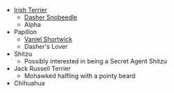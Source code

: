  * [Irish Terrier](^dragon_heist/dasher_snobeedle_weredog.png)
   * [Dasher Snobeedle](^dragon_heist/dasher_snobeedle.jpg)
   * Alpha
 * Papillon
   * [Vaniel Shortwick](^dragon_heist/vaniel_shortwick.png)
   * Dasher's Lover
 * Shitzu
   * Possibly interested in being a Secret Agent Shitzu
 * Jack Russell Terrier
   * Mohawked halfling with a pointy beard
 * Chihuahua

<script type="module">
    import {init_links} from "/js/common/visual_aid_backend.js";
    init_links();
</script>
